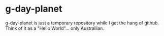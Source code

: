g-day-planet
============

g-day-planet is just a temporary repository while I get the hang of github. Think of it as a "Hello World"... only Austrailian.
